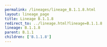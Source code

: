 ```yaml
---
permalink: /lineages/lineage_B.1.1.8.html
layout: lineage_page
title: Lineage B.1.1.8
redirect_to: ../lineage.html?lineage=B.1.1.8
lineage: B.1.1.8
parent: B.1.1
children: ['B.1.1.8']
---
```

